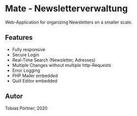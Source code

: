 # Mate - Newsletterverwaltung

Web-Application for organizing Newsletters on a smaller scale.


## Features

- Fully responsive
- Secure Login
- Real-Time Search (Newsletter, Adresses)
- Multiple Changes without multiple http-Requests
- Error Logging
- PHP Mailer embedded
- Quill Editor embedded

## Autor

Tobias Pörtner, 2020
